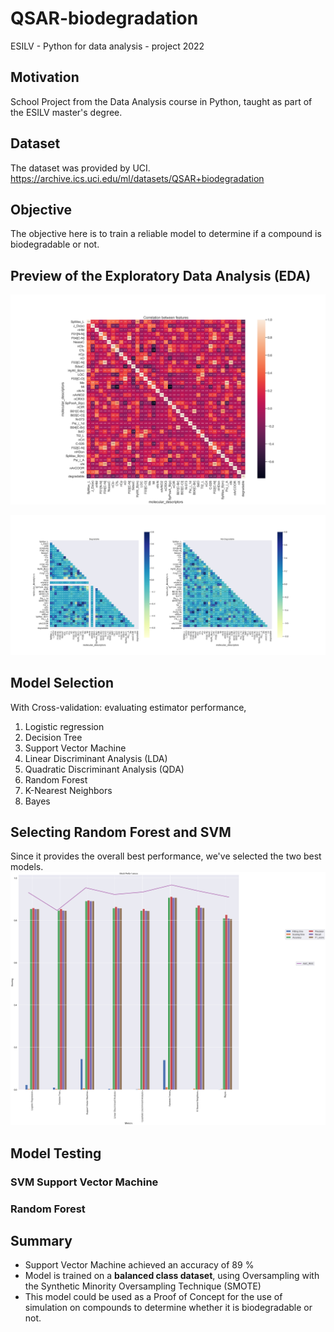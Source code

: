 # QSAR-biodegradation
ESILV - Python for data analysis - project 2022

## Motivation
School Project from the Data Analysis course in Python, taught as part of the ESILV master's degree.

## Dataset
The dataset was provided by UCI.
https://archive.ics.uci.edu/ml/datasets/QSAR+biodegradation

## Objective

The objective here is to train a reliable model to determine if a compound is biodegradable or not.

## Preview of the Exploratory Data Analysis (EDA)

![Correlation Matrix](https://github.com/NaderNarcisse/QSAR-biodegradation/blob/main/Pictures/Correlation_between_features.png "Correlation Matrix")


![Correlation Matrix for each class](https://github.com/NaderNarcisse/QSAR-biodegradation/blob/main/Pictures/Correlation_seperate_class.png "Correlation Matrix for each class")



## Model Selection
With Cross-validation: evaluating estimator performance,
1. Logistic regression
2. Decision Tree
3. Support Vector Machine
4. Linear Discriminant Analysis (LDA)
5. Quadratic Discriminant Analysis (QDA)
6. Random Forest
7. K-Nearest Neighbors
8. Bayes

## Selecting Random Forest and SVM
Since it provides the overall best performance, we've selected the two best models.
![Model Selection](https://github.com/NaderNarcisse/QSAR-biodegradation/blob/main/Pictures/Model_Performances.png "Model Selection")

## Model Testing

### SVM Support Vector Machine



### Random Forest



## Summary

+ Support Vector Machine achieved an accuracy of 89 %
+ Model is trained on a **balanced class dataset**, using Oversampling with the Synthetic Minority Oversampling Technique (SMOTE)
+ This model could be used as a Proof of Concept for the use of simulation on compounds to determine whether it is biodegradable or not.
